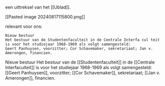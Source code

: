 een uittreksel van het [[Ublad]].

[[Pasted image 20240817115800.png]]

relevant voor ons: 
```
Nieuw bestuur
Het bestuur van de Studentenfaculteit in de Centrale Interfa cul teit is voor het studiejaar 1968-1969 als volgt samengesteld:
Geert Panhuysen, voorzitter; Cor Schavemaker, sekretariaat; Jan v. Amerongen, financien.
```

Nieuw bestuur
Het bestuur van de [[Studentenfaculteit]] in de [[Centrale Interfaculteit]] is voor het studiejaar 1968-1969 als volgt samengesteld:
[[Geert Panhuysen]], voorzitter; [[Cor Schavemaker]], sekretariaat; [[Jan v. Amerongen]], financien.